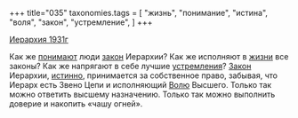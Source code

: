 +++
title="035"
taxonomies.tags = [
 "жизнь",
 "понимание",
 "истина",
 "воля",
 "закон",
 "устремление",
]
+++

[Иерархия 1931г](/agni/1931)

Как же [понимают](/tags/понимание) люди [закон](/tags/закон) Иерархии? Как же исполняют в [жизни](/tags/жизнь) все законы? Как же напрягают в себе лучшие [устремления](/tags/устремление)? [Закон](/tags/закон) Иерархии, [истинно](/tags/истина), принимается за собственное право, забывая, что Иерарх есть Звено Цепи и исполняющий [Волю](/tags/воля) Высшего. Только так можно ответить высшему назначению. Только так можно выполнить доверие и накопить «чашу огней».   

